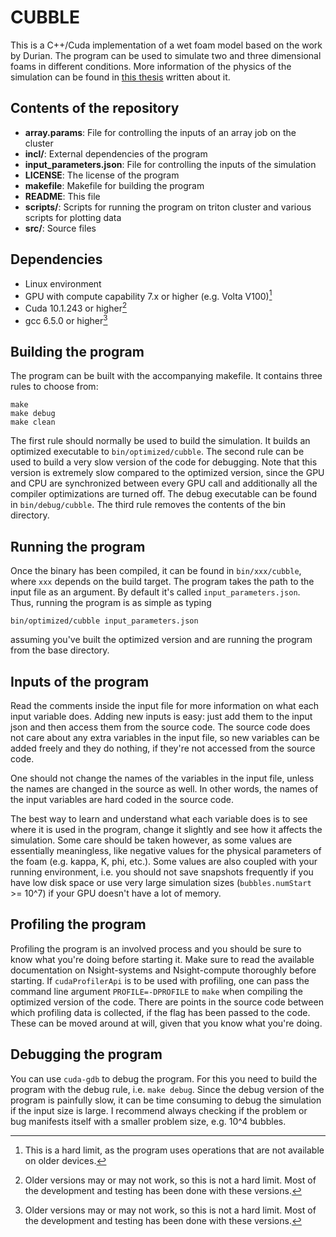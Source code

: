 # CUBBLE
This is a C++/Cuda implementation of a wet foam model based on the work by
Durian. The program can be used to simulate two and three dimensional foams
in different conditions. More information of the physics of the simulation
can be found in [this thesis](http://urn.fi/URN:NBN:fi:hulib-202003301668)
written about it.

## Contents of the repository
- **array.params**:
    File for controlling the inputs of an array job on the cluster
- **incl/**:
    External dependencies of the program
- **input_parameters.json**:
    File for controlling the inputs of the simulation
- **LICENSE**:
    The license of the program
- **makefile**:
    Makefile for building the program
- **README**:
    This file
- **scripts/**:
    Scripts for running the program on triton cluster and various scripts
    for plotting data
- **src/**:
    Source files

## Dependencies
- Linux environment
- GPU with compute capability 7.x or higher (e.g. Volta V100)[^1]
- Cuda 10.1.243 or higher[^2]
- gcc 6.5.0 or higher[^2]

[^1]: This is a hard limit, as the program uses operations that are not
available on older devices.
[^2]: Older versions may or may not work, so this is not a hard limit.
Most of the development and testing has been done with these versions.

## Building the program
The program can be built with the accompanying makefile.
It contains three rules to choose from:
```
make
make debug
make clean
```
The first rule should normally be used to build the simulation. It builds
an optimized executable to `bin/optimized/cubble`. The second rule can be used
to build a very slow version of the code for debugging. Note that this version
is extremely slow compared to the optimized version, since the GPU and CPU are
synchronized between every GPU call and additionally all the compiler
optimizations are turned off. The debug executable can be found in
`bin/debug/cubble`. The third rule removes the contents of the bin directory.

## Running the program
Once the binary has been compiled, it can be found in `bin/xxx/cubble`, where
`xxx` depends on the build target. The program takes the path to the input file
as an argument. By default it's called `input_parameters.json`. Thus, running
the program is as simple as typing
```
bin/optimized/cubble input_parameters.json
```
assuming you've built the optimized version and are running the program from
the base directory.

## Inputs of the program
Read the comments inside the input file for more information on what each
input variable does. Adding new inputs is easy: just add them to the input
json and then access them from the source code. The source code does not
care about any extra variables in the input file, so new variables can be added
freely and they do nothing, if they're not accessed from the source code.

One should not change the names of the variables in the input file, unless
the names are changed in the source as well. In other words, the names of the
input variables are hard coded in the source code.

The best way to learn and understand what each variable does is to see where
it is used in the program, change it slightly and see how it affects the
simulation. Some care should be taken however, as some values are essentially
meaningless, like negative values for the physical parameters of the foam
(e.g. kappa, K, phi, etc.). Some values are also coupled with your running
environment, i.e. you should not save snapshots frequently if you have low disk
space or use very large simulation sizes (`bubbles.numStart` >= 10^7) if your
GPU doesn't have a lot of memory.

## Profiling the program
Profiling the program is an involved process and you should be sure to know
what you're doing before starting it. Make sure to read the available
documentation on Nsight-systems and Nsight-compute thoroughly before starting.
If `cudaProfilerApi` is to be used with profiling, one can pass the command line
argument `PROFILE=-DPROFILE` to `make` when compiling the optimized version of
the code. There are points in the source code between which profiling data is
collected, if the flag has been passed to the code. These can be moved around
at will, given that you know what you're doing.

## Debugging the program
You can use `cuda-gdb` to debug the program. For this you need to build the
program with the debug rule, i.e. `make debug`. Since the debug version of the
program is painfully slow, it can be time consuming to debug the simulation
if the input size is large. I recommend always checking if the problem or bug
manifests itself with a smaller problem size, e.g. 10^4 bubbles.
